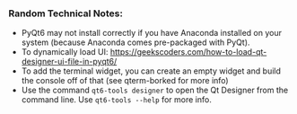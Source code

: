 ### Random Technical Notes:
- PyQt6 may not install correctly if you have Anaconda installed on your system (because Anaconda comes pre-packaged with PyQt).
- To dynamically load UI: https://geekscoders.com/how-to-load-qt-designer-ui-file-in-pyqt6/
- To add the terminal widget, you can create an empty widget and build the console off of that (see qterm-borked for more info)
- Use the command `qt6-tools designer` to open the Qt Designer from the command line. Use `qt6-tools --help` for more info.
